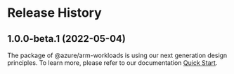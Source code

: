 # Release History
    
## 1.0.0-beta.1 (2022-05-04)

The package of @azure/arm-workloads is using our next generation design principles. To learn more, please refer to our documentation [Quick Start](https://aka.ms/js-track2-quickstart).
